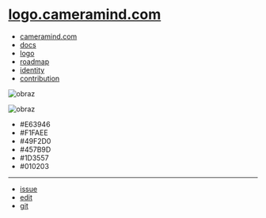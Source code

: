 # [logo.cameramind.com](http://logo.cameramind.com)

+ [cameramind.com](http://www.cameramind.com)
+ [docs](http://docs.cameramind.com)
+ [logo](http://logo.cameramind.com)
+ [roadmap](http://roadmap.cameramind.com)
+ [identity](http://identity.cameramind.com)
+ [contribution](http://contribution.softreck.dev)


![obraz](https://github.com/user-attachments/assets/396ec072-5dd5-4347-9414-59b79668d49e)


![obraz](https://github.com/cameramind/logo/assets/5669657/5ae88061-a284-48b4-b5a2-f84b2206a46c)

+ #E63946
+ #F1FAEE
+ #49F2D0
+ #457B9D
+ #1D3557
+ #010203

---

+ [issue](https://github.com/cameramind/logo/issues/new)
+ [edit](https://github.com/cameramind/logo/edit/main/README.md)
+ [git](https://github.com/cameramind/) 

